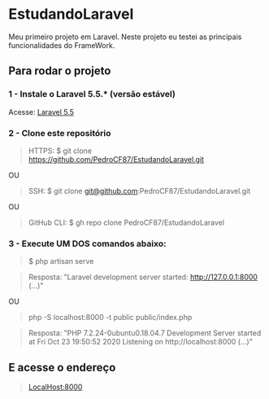 # EstudandoLaravel
Meu primeiro projeto em Laravel. Neste projeto eu testei as principais funcionalidades do FrameWork.

## Para rodar o projeto

### 1 - Instale o Laravel 5.5.* (versão estável)

Acesse: [Laravel 5.5](https://laravel.com/docs/5.5)


### 2 - Clone este repositório

> HTTPS: $ git clone https://github.com/PedroCF87/EstudandoLaravel.git

OU

> SSH: $ git clone git@github.com:PedroCF87/EstudandoLaravel.git

OU

> GitHub CLI: $ gh repo clone PedroCF87/EstudandoLaravel


### 3 - Execute UM DOS comandos abaixo:

> $ php artisan serve

> Resposta: "Laravel development server started: <http://127.0.0.1:8000> (...)"

OU

> php -S localhost:8000 -t public public/index.php

> Resposta: "PHP 7.2.24-0ubuntu0.18.04.7 Development Server started at Fri Oct 23 19:50:52 2020
> Listening on http://localhost:8000 (...)"

## E acesse o endereço

> [LocalHost:8000](http://localhost:8000)